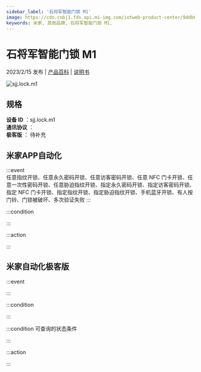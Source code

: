 ```yaml
---
sidebar_label: '石将军智能门锁 M1'
image: https://cdn.cnbj1.fds.api.mi-img.com/iotweb-product-center/9ddb694956512275d9c46d33f00b3851_1667996565753.png?GalaxyAccessKeyId=AKVGLQWBOVIRQ3XLEW&Expires=9223372036854775807&Signature=RyqIfQxDbd/u06dpZhn79IQsX40=
keywords: 米家, 其他品牌, 石将军智能门锁 M1, 
---
```

# 石将军智能门锁 M1

2023/2/15 发布 | [产品百科](https://home.mi.com/webapp/content/baike/product/index.html?model=sjj.lock.m1/) | [说明书](https://home.mi.com/views/introduction.html?model=sjj.lock.m1&region=cn)

![sjj.lock.m1](https://cdn.cnbj1.fds.api.mi-img.com/iotweb-product-center/9ddb694956512275d9c46d33f00b3851_1667996565753.png?GalaxyAccessKeyId=AKVGLQWBOVIRQ3XLEW&Expires=9223372036854775807&Signature=RyqIfQxDbd/u06dpZhn79IQsX40=)

## 规格  
> 
**设备 ID** ：sjj.lock.m1  
**通讯协议** ：  
**极客版**  ： 待补充 


## 米家APP自动化  

:::event  
任意指纹开锁、任意永久密码开锁、任意访客密码开锁、任意 NFC 门卡开锁、任意一次性密码开锁、任意胁迫指纹开锁、指定永久密码开锁、指定访客密码开锁、指定 NFC 门卡开锁、指定指纹开锁、指定胁迫指纹开锁、手机蓝牙开锁、有人按门铃、门锁被破坏、多次验证失败
:::

:::condition  

:::

:::action   

:::

## 米家自动化极客版  

:::event  

:::

:::condition  

:::

:::condition 可查询的状态条件  

:::

:::action  

:::

        
